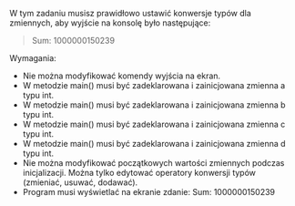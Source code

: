 W tym zadaniu musisz prawidłowo ustawić konwersje typów dla zmiennych, aby wyjście na konsolę było następujące:
> Sum: 1000000150239

Wymagania:

- Nie można modyfikować komendy wyjścia na ekran.
- W metodzie main() musi być zadeklarowana i zainicjowana zmienna a typu int.
- W metodzie main() musi być zadeklarowana i zainicjowana zmienna b typu int.
- W metodzie main() musi być zadeklarowana i zainicjowana zmienna c typu int.
- W metodzie main() musi być zadeklarowana i zainicjowana zmienna d typu int.
- Nie można modyfikować początkowych wartości zmiennych podczas inicjalizacji.
  Można tylko edytować operatory konwersji typów (zmieniać, usuwać, dodawać).
- Program musi wyświetlać na ekranie zdanie: Sum: 1000000150239
